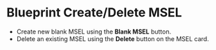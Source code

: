 # Blueprint Create/Delete MSEL

- Create new blank MSEL using the **Blank MSEL** button.
- Delete an existing MSEL using the **Delete** button on the MSEL card.
